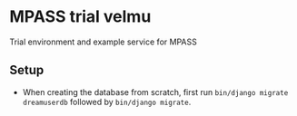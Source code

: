 
# MPASS trial velmu

Trial environment and example service for MPASS


## Setup

- When creating the database from scratch, first run `bin/django migrate
  dreamuserdb` followed by `bin/django migrate`.




